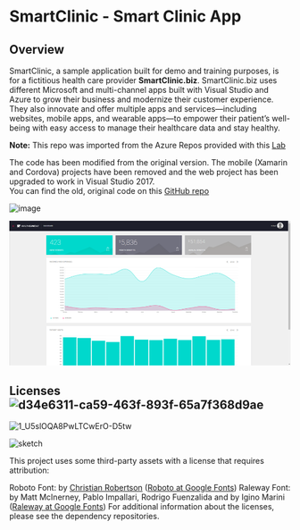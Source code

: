 # SmartClinic - Smart Clinic App

## Overview
SmartClinic, a sample application built for demo and training purposes, is for a fictitious health care provider **SmartClinic.biz**. 
SmartClinic.biz uses different Microsoft and multi-channel apps built with Visual Studio and Azure to grow their business and modernize their customer experience. 
They also innovate and offer multiple apps and services—including websites, mobile apps, and wearable apps—to empower their patient’s well-being with easy access to manage their healthcare data and stay healthy.

**Note:** 
This repo was imported from the Azure Repos provided with this [Lab](https://github.com/Microsoft/azuredevopslabs/tree/master/labs/vstsextend/kubernetes/)

The code has been modified from the original version. The mobile (Xamarin and Cordova) projects have been removed and the web project has been upgraded to work in Visual Studio 2017.      
You can find the old, original code on this [GitHub repo](https://github.com/Microsoft/HealthClinic.biz)

![image](https://github.com/piyushsachdeva/SmartClinic-AKS/assets/40286378/3fd648b3-e0bc-44f3-ae29-8296e848a89c)

![](mhc-dashboard.png)


## Licenses![d34e6311-ca59-463f-893f-65a7f368d9ae](https://github.com/user-attachments/assets/aec4a056-e83c-492e-8eca-c40ca8ca5b50)
![1_U5slOQA8PwLTCwErO-D5tw](https://github.com/user-attachments/assets/594bf2ab-e51b-4212-91d0-1bcb53bd6eca)

<img width="991" alt="sketch" src="https://github.com/user-attachments/assets/d7c76e49-b24a-49a6-9b90-f9418c1a2c90" />

This project uses some third-party assets with a license that requires attribution:

Roboto Font: by [Christian Robertson](https://plus.google.com/110879635926653430880/about) ([Roboto at Google Fonts](https://fonts.google.com/specimen/Roboto))
Raleway Font: by Matt McInerney, Pablo Impallari, Rodrigo Fuenzalida and by Igino Marini ([Raleway at Google Fonts](https://www.google.com/fonts/specimen/Raleway))
For additional information about the licenses, please see the dependency repositories.

